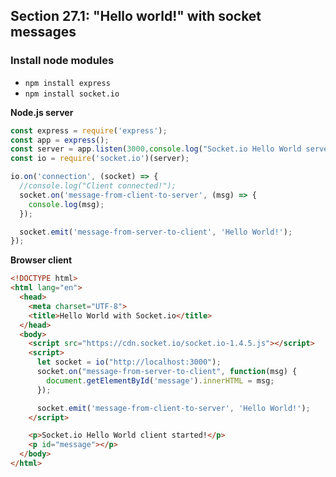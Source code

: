 ## Section 27.1: "Hello world!" with socket messages

### Install node modules

  - `npm install express`
  - `npm install socket.io`

**Node.js server**

```js
const express = require('express');
const app = express();
const server = app.listen(3000,console.log("Socket.io Hello World server started!"));
const io = require('socket.io')(server);

io.on('connection', (socket) => {
  //console.log("Client connected!");
  socket.on('message-from-client-to-server', (msg) => {
    console.log(msg);
  });

  socket.emit('message-from-server-to-client', 'Hello World!');
});
```

**Browser client**

```html
<!DOCTYPE html>
<html lang="en">
  <head>
    <meta charset="UTF-8">
    <title>Hello World with Socket.io</title>
  </head>
  <body>
    <script src="https://cdn.socket.io/socket.io-1.4.5.js"></script>
    <script>
      let socket = io("http://localhost:3000");
      socket.on("message-from-server-to-client", function(msg) {
        document.getElementById('message').innerHTML = msg;
      });

      socket.emit('message-from-client-to-server', 'Hello World!');
    </script>

    <p>Socket.io Hello World client started!</p>
    <p id="message"></p>
  </body>
</html>
```